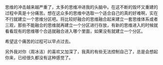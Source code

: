 思维的冲击越来越严重了，太多的思维冲进我的头脑中。在这不断的毁坏又重建的过程中真是十分痛苦。想在这众多的思维中选取一个适合自己的真的好难啊，实在不行就建立一个思维分区吧。将比较好融合的思维融合起来建立一套思维体系或者三观，那些不能融合的思维就再建立一个分区进行存放，有新的思维进入的时候就看看现有的思维哪个合适就融合进入哪个里面，如果没有就建立一个分区。

希望这个痛苦的过程可以早点过去。

另外我对你（周冰洁）的喜欢又加深了，我真的有些无法控制自己了，总是会想起你来，已经很久都没有这种感觉了。
